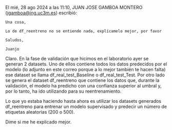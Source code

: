 El mié, 28 ago 2024 a las 11:10, JUAN JOSE GAMBOA MONTERO (<jgamboa@ing.uc3m.es>) escribió:

    Una cosa,

    Lo de df_reentreno no se entiende nada, explícamelo mejor, por favor 

    Saludos,

    Juanjo

Claro. En la fase de validación que hicimos en el laboratorio ayer se generan 2 datasets. Uno de ellos contiene todos los datos predecidos por el modelo (lo adjunto en este correo porque a lo mejor también te hacen falta) ese dataset se llama df_real_test_Baseline o df_real_test_Test. Por otro lado se genera el dataset df_reentreno que contiene los datos que, durante la validación, el modelo ha predicho con una confianza superior al umbral y, por lo tanto, ha ido utilizando para su reentrenamiento.

Lo que yo estaba haciendo hasta ahora es utilizar los datasets generados df_reentreno para entrenar un modelo supervisado y predecir un número de etiquetas aleatorias (200 o 500).

Dime si me he explicado mejor.


